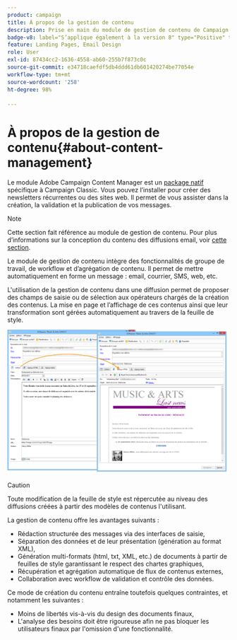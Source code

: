 ```yaml
---
product: campaign
title: À propos de la gestion de contenu
description: Prise en main du module de gestion de contenu de Campaign
badge-v8: label="S’applique également à la version 8" type="Positive" tooltip="S’applique également à Campaign v8"
feature: Landing Pages, Email Design
role: User
exl-id: 87434cc2-1636-4558-ab60-255b7f873c0c
source-git-commit: e34718caefdf5db4ddd61db601420274be77054e
workflow-type: tm+mt
source-wordcount: '258'
ht-degree: 98%

---
```


# À propos de la gestion de contenu{#about-content-management}

Le module Adobe Campaign Content Manager est un [package natif](../../installation/using/installing-campaign-standard-packages.md) spécifique à Campaign Classic. Vous pouvez l’installer pour créer des newsletters récurrentes ou des sites web. Il permet de vous assister dans la création, la validation et la publication de vos messages.

>[!NOTE]
>
>Cette section fait référence au module de gestion de contenu. Pour plus d’informations sur la conception du contenu des diffusions email, voir [cette section](defining-the-email-content.md).

Le module de gestion de contenu intègre des fonctionnalités de groupe de travail, de workflow et d’agrégation de contenu. Il permet de mettre automatiquement en forme un message : email, courrier, SMS, web, etc.

L&#39;utilisation de la gestion de contenu dans une diffusion permet de proposer des champs de saisie ou de sélection aux opérateurs chargés de la création des contenus. La mise en page et l’affichage de ces contenus ainsi que leur transformation sont gérées automatiquement au travers de la feuille de style.

![](assets/s_ncs_content_create_content_sample.png)

>[!CAUTION]
>
>Toute modification de la feuille de style est répercutée au niveau des diffusions créées à partir des modèles de contenus l&#39;utilisant.

La gestion de contenu offre les avantages suivants :

* Rédaction structurée des messages via des interfaces de saisie,
* Séparation des données et de leur présentation (génération au format XML),
* Génération multi-formats (html, txt, XML, etc.) de documents à partir de feuilles de style garantissant le respect des chartes graphiques,
* Récupération et agrégation automatique de flux de contenus externes,
* Collaboration avec workflow de validation et contrôle des données.

Ce mode de création du contenu entraîne toutefois quelques contraintes, et notamment les suivantes :

* Moins de libertés vis-à-vis du design des documents finaux,
* L&#39;analyse des besoins doit être rigoureuse afin ne pas bloquer les utilisateurs finaux par l&#39;omission d&#39;une fonctionnalité.
